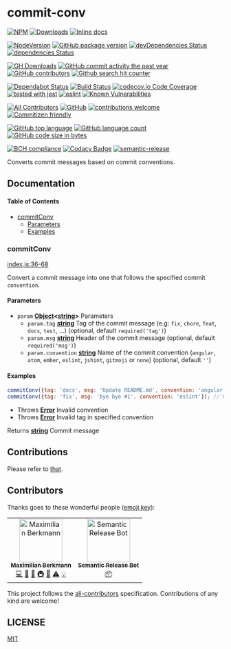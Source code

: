 # commit-conv

[![NPM](https://nodei.co/npm/commit-conv.png)](https://nodei.co/npm/commit-conv/)
[![Downloads](https://img.shields.io/npm/dm/commit-conv.svg)](https://npmcharts.com/compare/commit-conv?minimal=true)
[![Inline docs](http://inch-ci.org/github/Berkmann18/commit-conv.svg?branch=master)](http://inch-ci.org/github/Berkmann18/commit-conv)

[![NodeVersion](https://img.shields.io/node/v/commit-conv.svg)](https://github.com/Berkmann18/commit-conv)
[![GitHub package version](https://img.shields.io/github/package-json/v/Berkmann18/commit-conv.svg)](https://github.com/Berkmann18/commit-conv)
[![devDependencies Status](https://david-dm.org/berkmann18/commit-conv/dev-status.svg)](https://david-dm.org/berkmann18/commit-conv?type=dev)
[![dependencies Status](https://david-dm.org/berkmann18/commit-conv/status.svg)](https://david-dm.org/berkmann18/commit-conv)

[![GH Downloads](https://img.shields.io/github/downloads/Berkmann18/commit-conv/total.svg)](https://github.com/Berkmann18/commit-conv/network/members)
[![GitHub commit activity the past year](https://img.shields.io/github/commit-activity/y/Berkmann18/commit-conv.svg)](https://github.com/Berkmann18/commit-conv/graphs/commit-activity)
[![GitHub contributors](https://img.shields.io/github/contributors/Berkmann18/commit-conv.svg)](https://github.com/Berkmann18/commit-conv/graphs/contributors)
[![Github search hit counter](https://img.shields.io/github/search/Berkmann18/commit-conv/goto.svg)](https://github.com/Berkmann18/commit-conv/graphs/traffic)

[![Dependabot Status](https://api.dependabot.com/badges/status?host=github&repo=Berkmann18/commit-conv)](https://dependabot.com)
[![Build Status](https://travis-ci.org/Berkmann18/commit-conv.svg?branch=master)](https://travis-ci.org/Berkmann18/commit-conv)
[![codecov.io Code Coverage](https://img.shields.io/codecov/c/github/Berkmann18/commit-conv.svg?maxAge=2592000)](https://codecov.io/github/Berkmann18/commit-conv?branch=master)
[![tested with jest](https://img.shields.io/badge/tested_with-jest-99424f.svg)](https://github.com/facebook/jest)
[![eslint](https://aleen42.github.io/badges/src/eslint.svg)](./eslintrc.json)
[![Known Vulnerabilities](https://snyk.io/test/github/Berkmann18/commit-conv/badge.svg?targetFile=package.json)](https://snyk.io/test/github/Berkmann18/commit-conv?targetFile=package.json)

[![All Contributors](https://img.shields.io/badge/all_contributors-2-orange.svg?style=flat-square)](#contributors)
[![GitHub](https://img.shields.io/github/license/Berkmann18/commit-conv.svg)](https://github.com/Berkmann18/commit-conv/blob/master/LICENSE)
[![contributions welcome](https://img.shields.io/badge/contributions-welcome-brightgreen.svg?style=flat)](https://github.com/Berkmann18/commit-conv/issues)
[![Commitizen friendly](https://img.shields.io/badge/commitizen-friendly-brightgreen.svg)](http://commitizen.github.io/cz-cli/)

[![GitHub top language](https://img.shields.io/github/languages/top/Berkmann18/commit-conv.svg)](https://github.com/Berkmann18/commit-conv)
[![GitHub language count](https://img.shields.io/github/languages/count/Berkmann18/commit-conv.svg)](https://github.com/Berkmann18/commit-conv)
[![GitHub code size in bytes](https://img.shields.io/github/languages/code-size/Berkmann18/commit-conv.svg)](https://github.com/Berkmann18/commit-conv)

[![BCH compliance](https://bettercodehub.com/edge/badge/Berkmann18/commit-conv?branch=master)](https://bettercodehub.com/)
[![Codacy Badge](https://api.codacy.com/project/badge/Grade/a772e53fef984a558ef4741392bd926d)](https://www.codacy.com/app/maxieberkmann/commit-conv?utm_source=github.com&utm_medium=referral&utm_content=Berkmann18/commit-conv&utm_campaign=Badge_Grade)
[![semantic-release](https://img.shields.io/badge/%20%20%F0%9F%93%A6%F0%9F%9A%80-semantic--release-e10079.svg)](https://github.com/semantic-release/semantic-release)

Converts commit messages based on commit conventions.

## Documentation

<!-- Generated by documentation.js. Update this documentation by updating the source code. -->

#### Table of Contents

-   [commitConv](#commitconv)
    -   [Parameters](#parameters)
    -   [Examples](#examples)

### commitConv

[index.js:36-68](https://Berkmann18@github.com/Berkmann18/commit-conv/blob/f2cfea85238195f356f5a850ccf76cf80e6fef06/index.js#L36-L68 "Source code on GitHub")

Convert a commit message into one that follows the specified commit `convention`.

#### Parameters

-   `param` **[Object](https://developer.mozilla.org/docs/Web/JavaScript/Reference/Global_Objects/Object)&lt;[string](https://developer.mozilla.org/docs/Web/JavaScript/Reference/Global_Objects/String)>** Parameters
    -   `param.tag` **[string](https://developer.mozilla.org/docs/Web/JavaScript/Reference/Global_Objects/String)** Tag of the commit message (e.g: `fix`, `chore`, `feat`, `docs`, `test`, ...) (optional, default `required('tag')`)
    -   `param.msg` **[string](https://developer.mozilla.org/docs/Web/JavaScript/Reference/Global_Objects/String)** Header of the commit message (optional, default `required('msg')`)
    -   `param.convention` **[string](https://developer.mozilla.org/docs/Web/JavaScript/Reference/Global_Objects/String)** Name of the commit convention (`angular`, `atom`, `ember`, `eslint`, `jshint`, `gitmoji` or `none`) (optional, default `''`)

#### Examples

```javascript
commitConv({tag: 'docs', msg: 'Update README.md', convention: 'angular'}); //'docs: update README.md'
commitConv({tag: 'fix', msg: 'bye bye #1', convention: 'eslint'}); //'Fix: Bye bye #1'
```

-   Throws **[Error](https://developer.mozilla.org/docs/Web/JavaScript/Reference/Global_Objects/Error)** Invalid convention
-   Throws **[Error](https://developer.mozilla.org/docs/Web/JavaScript/Reference/Global_Objects/Error)** Invalid tag in specified convention

Returns **[string](https://developer.mozilla.org/docs/Web/JavaScript/Reference/Global_Objects/String)** Commit message

## Contributions

Please refer to [that](.github/CONTRIBUTING.md).

## Contributors

Thanks goes to these wonderful people
([emoji key](https://allcontributors.org/docs/en/emoji-key)):

<!-- ALL-CONTRIBUTORS-LIST:START - Do not remove or modify this section -->
<!-- prettier-ignore -->
<table><tr><td align="center"><a href="http://maxcubing.wordpress.com"><img src="https://avatars0.githubusercontent.com/u/8260834?v=4" width="100px;" alt="Maximilian Berkmann"/><br /><sub><b>Maximilian Berkmann</b></sub></a><br /><a href="https://github.com/Berkmann18/commit-conv/commits?author=Berkmann18" title="Code">💻</a> <a href="https://github.com/Berkmann18/commit-conv/commits?author=Berkmann18" title="Documentation">📖</a> <a href="#ideas-Berkmann18" title="Ideas, Planning, & Feedback">🤔</a> <a href="#infra-Berkmann18" title="Infrastructure (Hosting, Build-Tools, etc)">🚇</a> <a href="#maintenance-Berkmann18" title="Maintenance">🚧</a> <a href="https://github.com/Berkmann18/commit-conv/commits?author=Berkmann18" title="Tests">⚠️</a> <a href="#example-Berkmann18" title="Examples">💡</a></td><td align="center"><a href="http://semantic-release.org/"><img src="https://avatars1.githubusercontent.com/u/32174276?v=4" width="100px;" alt="Semantic Release Bot"/><br /><sub><b>Semantic Release Bot</b></sub></a><br /><a href="#platform-semantic-release-bot" title="Packaging/porting to new platform">📦</a></td></tr></table>

<!-- ALL-CONTRIBUTORS-LIST:END -->

This project follows the
[all-contributors](https://github.com/all-contributors/all-contributors)
specification. Contributions of any kind are welcome!

## LICENSE

[MIT](./LICENSE)
